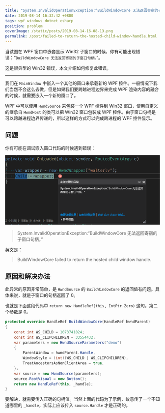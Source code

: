 ```yaml
---
title: "System.InvalidOperationException:“BuildWindowCore 无法返回寄宿的子窗口句柄。”"
date: 2019-08-14 16:32:42 +0800
tags: wpf windows dotnet csharp
position: problem
coverImage: /static/posts/2019-08-14-16-08-13.png
permalink: /post/failed-to-return-the-hosted-child-window-handle.html
---
```


当试图在 WPF 窗口中嵌套显示 Win32 子窗口的时候，你有可能出现错误：“`BuildWindowCore 无法返回寄宿的子窗口句柄。`”。

这是很典型的 Win32 错误，本文介绍如何修复此错误。

---

<div id="toc"></div>

我们在 `MainWindow` 中嵌入一个其他的窗口来承载新的 WPF 控件。一般情况下我们当然不会这么去做，但是如果我们要跨越进程边界来完成 WPF 渲染内容的融合的时候，就需要嵌入一个新的窗口了。

WPF 中可以使用 `HwndSource` 来包装一个 WPF 控件到 Win32 窗口，使用自定义的继承自 `HwndHost` 的类可以把 Win32 窗口包装成 WPF 控件。由于窗口句柄是可以跨越进程边界传递的，所以这样的方式可以完成跨进程的 WPF 控件显示。

## 问题

你有可能在调试嵌入窗口代码的时候遇到错误：

![错误](/static/posts/2019-08-14-16-08-13.png)

> System.InvalidOperationException:“BuildWindowCore 无法返回寄宿的子窗口句柄。”

英文是：

> BuildWindowCore failed to return the hosted child window handle.

## 原因和解决办法

此异常的原因非常简单，是 `HwndSource` 的 `BuildWindowCore` 的返回值有问题。具体来说，就是子窗口的句柄返回了 0。

也就是下面这段代码中 `return new HandleRef(this, IntPtr.Zero)` 这句，第二个参数是 0。

```csharp
protected override HandleRef BuildWindowCore(HandleRef hwndParent)
{
    const int WS_CHILD = 1073741824;
    const int WS_CLIPCHILDREN = 33554432;
    var parameters = new HwndSourceParameters("demo")
    {
        ParentWindow = hwndParent.Handle,
        WindowStyle = (int)(WS_CHILD | WS_CLIPCHILDREN),
        TreatAncestorsAsNonClientArea = true,
    };
    var source = new HwndSource(parameters);
    source.RootVisual = new Button();
    return new HandleRef(this, _handle);
}
```

要解决，就需要传入正确的句柄值。当然上面的代码为了示例，故意传了一个不知道哪里的 `_handle`，实际上应该传入 `source.Handle` 才是正确的。


